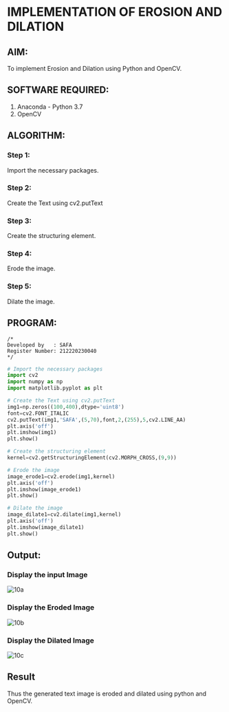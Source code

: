 # IMPLEMENTATION OF EROSION AND DILATION
## AIM:
To implement Erosion and Dilation using Python and OpenCV.
## SOFTWARE REQUIRED:
1. Anaconda - Python 3.7
2. OpenCV
## ALGORITHM:
### Step 1:
Import the necessary packages.
### Step 2:
Create the Text using cv2.putText
### Step 3:
Create the structuring element.
### Step 4:
Erode the image.
### Step 5:
Dilate the image.

## PROGRAM:
```
/*
Developed by   : SAFA
Register Number: 212220230040
*/
```
``` Python
# Import the necessary packages
import cv2
import numpy as np
import matplotlib.pyplot as plt

# Create the Text using cv2.putText
img1=np.zeros((100,400),dtype='uint8')
font=cv2.FONT_ITALIC
cv2.putText(img1,'SAFA',(5,70),font,2,(255),5,cv2.LINE_AA)
plt.axis('off')
plt.imshow(img1)
plt.show()

# Create the structuring element
kernel=cv2.getStructuringElement(cv2.MORPH_CROSS,(9,9))

# Erode the image
image_erode1=cv2.erode(img1,kernel)
plt.axis('off')
plt.imshow(image_erode1)
plt.show()

# Dilate the image
image_dilate1=cv2.dilate(img1,kernel)
plt.axis('off')
plt.imshow(image_dilate1)
plt.show()
```
## Output:

### Display the input Image
![10a](https://user-images.githubusercontent.com/75234912/171090705-8d5f285e-69b3-4e8f-94c1-3f364d29d85c.png)


### Display the Eroded Image
![10b](https://user-images.githubusercontent.com/75234912/171090714-a6c22d96-be3d-498e-a3f7-8631ecb4fa62.png)


### Display the Dilated Image
![10c](https://user-images.githubusercontent.com/75234912/171090720-662c4c7b-3301-4588-bed9-0b00533b59d4.png)


## Result
Thus the generated text image is eroded and dilated using python and OpenCV.
